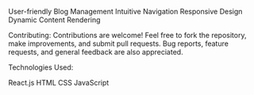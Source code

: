 User-friendly Blog Management
Intuitive Navigation
Responsive Design
Dynamic Content Rendering

Contributing:
Contributions are welcome! Feel free to fork the repository, make improvements, and submit pull requests. Bug reports, feature requests, and general feedback are also appreciated.

Technologies Used:

React.js
HTML
CSS
JavaScript
